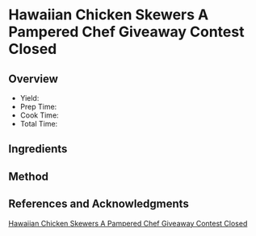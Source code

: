 # Hawaiian Chicken Skewers A Pampered Chef Giveaway Contest Closed

## Overview

- Yield:
- Prep Time:
- Cook Time:
- Total Time:

## Ingredients


## Method



## References and Acknowledgments

[Hawaiian Chicken Skewers A Pampered Chef Giveaway Contest Closed](http://www.emilybites.com/2013/06/hawaiian-chicken-skewers-a-pampered-chef-giveaway-contest-closed.html)
